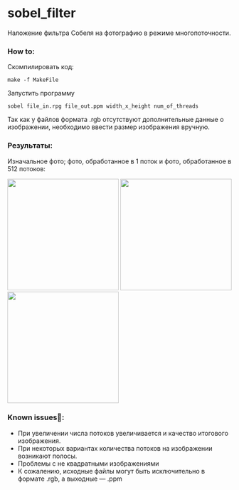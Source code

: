 # sobel_filter
Наложение фильтра Собеля на фотографию в режиме многопоточности.

### How to:

Скомпилировать код:
```
make -f MakeFile
```

Запустить программу
```
sobel file_in.rpg file_out.ppm width_x_height num_of_threads
```
Так как у файлов формата .rgb отсутствуют дополнительные данные о изображении, необходимо ввести размер изображения вручную.

### Результаты:

Изначальное фото; фото, обработанное в 1 поток и фото, обработанное в 512 потоков:
<p float="left">
  <img src="https://github.com/Xentention/sobel_filter/assets/96055384/91098ccc-0b2c-411c-9f1d-636105599a2d" width="250" />
  <img src="https://github.com/Xentention/sobel_filter/assets/96055384/c0fa24e0-54ef-4f80-b300-e42967b25ef9" width="250" /> 
  <img src="https://github.com/Xentention/sobel_filter/assets/96055384/388fde3b-ead2-40dc-b48b-23e9d2239b35" width="250" />
</p>


### Known issues🐞:
- При увеличении числа потоков увеличивается и качество итогового изображения.
- При некоторых вариантах количества потоков на изображении возникают полосы.
- Проблемы с не квадратными изображениями
- К сожалению, исходные файлы могут быть исключительно в формате .rgb, а выходные — .ppm
